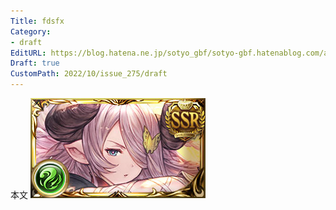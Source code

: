 ```yaml
---
Title: fdsfx
Category:
- draft
EditURL: https://blog.hatena.ne.jp/sotyo_gbf/sotyo-gbf.hatenablog.com/atom/entry/4207112889924049955
Draft: true
CustomPath: 2022/10/issue_275/draft
---
```


本文
![画像](image/unnamed.png)

